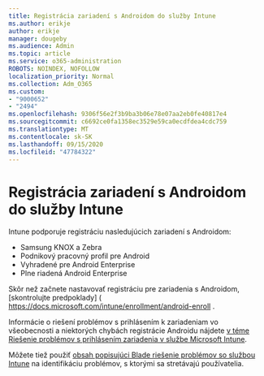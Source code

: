 ```yaml
---
title: Registrácia zariadení s Androidom do služby Intune
ms.author: erikje
author: erikje
manager: dougeby
ms.audience: Admin
ms.topic: article
ms.service: o365-administration
ROBOTS: NOINDEX, NOFOLLOW
localization_priority: Normal
ms.collection: Adm_O365
ms.custom:
- "9000652"
- "2494"
ms.openlocfilehash: 9306f56e2f3b9ba3b06e78e07aa2eb0fe40817e4
ms.sourcegitcommit: c6692ce0fa1358ec3529e59ca0ecdfdea4cdc759
ms.translationtype: MT
ms.contentlocale: sk-SK
ms.lasthandoff: 09/15/2020
ms.locfileid: "47784322"
---
```

# <a name="enrolling-android-devices-into-intune"></a>Registrácia zariadení s Androidom do služby Intune

Intune podporuje registráciu nasledujúcich zariadení s Androidom:
- Samsung KNOX a Zebra
- Podnikový pracovný profil pre Android
- Vyhradené pre Android Enterprise
- Plne riadená Android Enterprise

Skôr než začnete nastavovať registráciu pre zariadenia s Androidom, [skontrolujte predpoklady] ( https://docs.microsoft.com/intune/enrollment/android-enroll .

Informácie o riešení problémov s prihlásením k zariadeniam vo všeobecnosti a niektorých chybách registrácie Androidu nájdete [v téme Riešenie problémov s prihlásením zariadenia v službe Microsoft Intune](https://docs.microsoft.com/intune/enrollment/troubleshoot-device-enrollment-in-intune).

Môžete tiež použiť [obsah popisujúci Blade riešenie problémov so službou Intune](https://docs.microsoft.com/intune/fundamentals/help-desk-operators) na identifikáciu problémov, s ktorými sa stretávajú používatelia.





